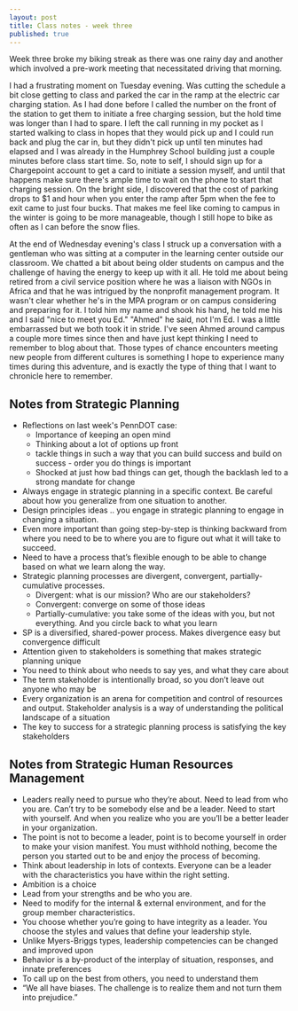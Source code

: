 ```yaml
---
layout: post
title: Class notes - week three
published: true
---
```

Week three broke my biking streak as there was one rainy day and another which involved a pre-work meeting that necessitated driving that morning.

I had a frustrating moment on Tuesday evening. Was cutting the schedule a bit close getting to class and parked the car in the ramp at the electric car charging station. As I had done before I called the number on the front of the station to get them to initiate a free charging session, but the hold time was longer than I had to spare. I left the call running in my pocket as I started walking to class in hopes that they would pick up and I could run back and plug the car in, but they didn't pick up until ten minutes had elapsed and I was already in the Humphrey School building just a couple minutes before class start time. So, note to self, I should sign up for a Chargepoint account to get a card to initiate a session myself, and until that happens make sure there's ample time to wait on the phone to start that charging session. On the bright side, I discovered that the cost of parking drops to $1 and hour when you enter the ramp after 5pm when the fee to exit came to just four bucks. That makes me feel like coming to campus in the winter is going to be more manageable, though I still hope to bike as often as I can before the snow flies.

At the end of Wednesday evening's class I struck up a conversation with a gentleman who was sitting at a computer in the learning center outside our classroom. We chatted a bit about being older students on campus and the challenge of having the energy to keep up with it all. He told me about being retired from a civil service position where he was a liaison with NGOs in Africa and that he was intrigued by the nonprofit management program. It wasn't clear whether he's in the MPA program or on campus considering and preparing for it. I told him my name and shook his hand, he told me his and I said "nice to meet you Ed." "Ahmed" he said, not I'm Ed. I was a little embarrassed but we both took it in stride. I've seen Ahmed around campus a couple more times since then and have just kept thinking I need to remember to blog about that. Those types of chance encounters meeting new people from different cultures is something I hope to experience many times during this adventure, and is exactly the type of thing that I want to chronicle here to remember.

## Notes from Strategic Planning

* Reflections on last week's PennDOT case:
  * Importance of keeping an open mind
  * Thinking about a lot of options up front
  * tackle things in such a way that you can build success and build on success - order you do things is important
  * Shocked at just how bad things can get, though the backlash led to a strong mandate for change
* Always engage in strategic planning in a specific context. Be careful about how you generalize from one situation to another.
* Design principles ideas .. you engage in strategic planning to engage in changing a situation.
* Even more important than going step-by-step is thinking backward from where you need to be to where you are to figure out what it will take to succeed.
* Need to have a process that’s flexible enough to be able to change based on what we learn along the way.
* Strategic planning processes are divergent, convergent, partially-cumulative processes.
  * Divergent: what is our mission? Who are our stakeholders?
  * Convergent: converge on some of those ideas
  * Partially-cumulative: you take some of the ideas with you, but not everything. And you circle back to what you learn
* SP is a diversified, shared-power process. Makes divergence easy but convergence difficult
* Attention given to stakeholders is something that makes strategic planning unique
* You need to think about who needs to say yes, and what they care about
* The term stakeholder is intentionally broad, so you don’t leave out anyone who may be
* Every organization is an arena for competition and control of resources and output. Stakeholder analysis is a way of understanding the political landscape of a situation
* The key to success for a strategic planning process is satisfying the key stakeholders

## Notes from Strategic Human Resources Management

* Leaders really need to pursue who they’re about. Need to lead from who you are. Can’t try to be somebody else and be a leader. Need to start with yourself. And when you realize who you are you’ll be a better leader in your organization.
* The point is not to become a leader, point is to become yourself in order to make your vision manifest. You must withhold nothing, become the person you started out to be and enjoy the process of becoming.
* Think about leadership in lots of contexts. Everyone can be a leader with the characteristics you have within the right setting.
* Ambition is a choice
* Lead from your strengths and be who you are.
* Need to modify for the internal & external environment, and for the group member characteristics.
* You choose whether you’re going to have integrity as a leader. You choose the styles and values that define your leadership style.
* Unlike Myers-Briggs types, leadership competencies can be changed and improved upon
* Behavior is a by-product of the interplay of situation, responses, and innate preferences
* To call up on the best from others, you need to understand them
* “We all have biases. The challenge is to realize them and not turn them into prejudice.”
